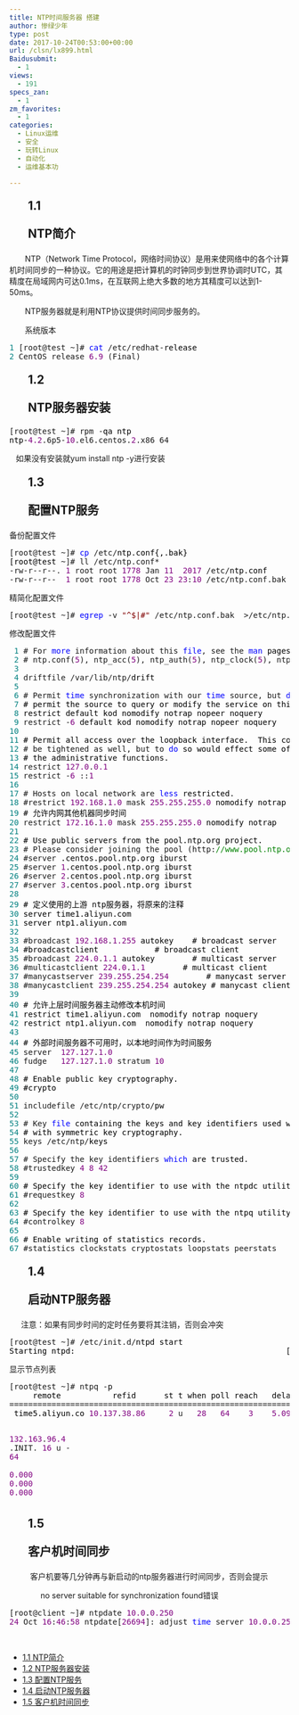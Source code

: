```yaml
---
title: NTP时间服务器 搭建
author: 惨绿少年
type: post
date: 2017-10-24T00:53:00+00:00
url: /clsn/lx899.html
Baidusubmit:
  - 1
views:
  - 191
specs_zan:
  - 1
zm_favorites:
  - 1
categories:
  - Linux运维
  - 安全
  - 玩转Linux
  - 自动化
  - 运维基本功

---
```

<h2 style="margin-top: 6.0pt; margin-right: 0cm; margin-bottom: 6.0pt; margin-left: 25.1pt; mso-list: l0 level2 lfo1;">
  <span id="11_NTP"><!--[if !supportLists]-->
  
  <span lang="EN-US">1.1 </span><!--[endif]-->
  
  <span lang="EN-US">NTP</span><span style="font-family: '微软雅黑',sans-serif; mso-ascii-font-family: 'Courier New'; mso-hansi-font-family: 'Courier New';">简介</span></span>
</h2>

<p class="MsoNormal" style="text-indent: 21.0pt;">
  <span lang="EN-US">NTP</span><span style="font-family: '微软雅黑',sans-serif; mso-ascii-font-family: 'Courier New'; mso-hansi-font-family: 'Courier New';">（</span><span lang="EN-US">Network Time Protocol</span><span style="font-family: '微软雅黑',sans-serif; mso-ascii-font-family: 'Courier New'; mso-hansi-font-family: 'Courier New';">，网络时间协议）是用来使网络中的各个计算机时间同步的一种协议。它的用途是把计算机的时钟同步到世界协调时</span><span lang="EN-US">UTC</span><span style="font-family: '微软雅黑',sans-serif; mso-ascii-font-family: 'Courier New'; mso-hansi-font-family: 'Courier New';">，其精度在局域网内可达</span><span lang="EN-US">0.1ms</span><span style="font-family: '微软雅黑',sans-serif; mso-ascii-font-family: 'Courier New'; mso-hansi-font-family: 'Courier New';">，在互联网上绝大多数的地方其精度可以达到</span><span lang="EN-US">1-50ms</span><span style="font-family: '微软雅黑',sans-serif; mso-ascii-font-family: 'Courier New'; mso-hansi-font-family: 'Courier New';">。</span>
</p>

<p class="MsoNormal" style="text-indent: 21.0pt;">
  <span lang="EN-US">NTP</span><span style="font-family: '微软雅黑',sans-serif; mso-ascii-font-family: 'Courier New'; mso-hansi-font-family: 'Courier New';">服务器就是利用</span><span lang="EN-US">NTP</span><span style="font-family: '微软雅黑',sans-serif; mso-ascii-font-family: 'Courier New'; mso-hansi-font-family: 'Courier New';">协议提供时间同步服务的。</span>
</p>

<p class="MsoNormal" style="text-indent: 21.0pt;">
  <span style="font-family: '微软雅黑',sans-serif; mso-ascii-font-family: 'Courier New'; mso-hansi-font-family: 'Courier New';">系统版本</span>
</p>

<div class="cnblogs_code">
  <pre><span style="color: #008080;">1</span> [root@test ~]# <span style="color: #0000ff;">cat</span> /etc/redhat-<span style="color: #000000;">release 
</span><span style="color: #008080;">2</span> CentOS release <span style="color: #800080;">6.9</span> (Final)</pre>
</div>

<h2 style="margin-top: 6.0pt; margin-right: 0cm; margin-bottom: 6.0pt; margin-left: 25.1pt; mso-list: l0 level2 lfo1;">
  <span id="12_NTP"><!--[if !supportLists]-->
  
  <span lang="EN-US">1.2 </span><!--[endif]-->
  
  <span lang="EN-US">NTP</span><span style="font-family: '微软雅黑',sans-serif; mso-ascii-font-family: 'Courier New'; mso-hansi-font-family: 'Courier New';">服务器安装</span></span>
</h2>

<div class="cnblogs_code">
  <pre>[root@test ~]# rpm -<span style="color: #000000;">qa ntp
ntp</span>-<span style="color: #800080;">4.2</span>.6p5-<span style="color: #800080;">10</span>.el6.centos.<span style="color: #800080;">2</span>.x86_64</pre>
</div>

<p class="MsoNormal">
  <span lang="EN-US">&nbsp;&nbsp; </span><span style="font-family: '微软雅黑',sans-serif; mso-ascii-font-family: 'Courier New'; mso-hansi-font-family: 'Courier New';">如果没有安装就</span><span class="a1"><span style="font-size: 10.5pt; mso-bidi-font-size: 11.0pt; mso-bidi-font-family: 'Times New Roman';" lang="EN-US">yum install ntp -y</span></span><span style="font-family: '微软雅黑',sans-serif; mso-ascii-font-family: 'Courier New'; mso-hansi-font-family: 'Courier New';">进行安装</span>
</p>

<h2 style="margin-top: 6.0pt; margin-right: 0cm; margin-bottom: 6.0pt; margin-left: 25.1pt; mso-list: l0 level2 lfo1;">
  <span id="13_NTP"><!--[if !supportLists]-->
  
  <span lang="EN-US">1.3 </span><!--[endif]-->
  
  <span style="font-family: '微软雅黑',sans-serif; mso-ascii-font-family: 'Courier New'; mso-hansi-font-family: 'Courier New';">配置</span><span lang="EN-US">NTP</span><span style="font-family: '微软雅黑',sans-serif; mso-ascii-font-family: 'Courier New'; mso-hansi-font-family: 'Courier New';">服务</span></span>
</h2>

<p class="MsoNormal">
  <span style="font-family: '微软雅黑',sans-serif; mso-ascii-font-family: 'Courier New'; mso-hansi-font-family: 'Courier New';">备份配置文件</span>
</p>

<div class="cnblogs_code">
  <pre>[root@test ~]# <span style="color: #0000ff;">cp</span> /etc/<span style="color: #000000;">ntp.conf{,.bak}
[root@test </span>~]# ll /etc/ntp.conf*
-rw-r--r--. <span style="color: #800080;">1</span> root root <span style="color: #800080;">1778</span> Jan <span style="color: #800080;">11</span>  <span style="color: #800080;">2017</span> /etc/<span style="color: #000000;">ntp.conf
</span>-rw-r--r--  <span style="color: #800080;">1</span> root root <span style="color: #800080;">1778</span> Oct <span style="color: #800080;">23</span> <span style="color: #800080;">23</span>:<span style="color: #800080;">10</span> /etc/ntp.conf.bak</pre>
</div>

<p class="MsoNormal">
  <span style="font-family: '微软雅黑',sans-serif; mso-ascii-font-family: 'Courier New'; mso-hansi-font-family: 'Courier New';">精简化配置文件</span>
</p>

<div class="cnblogs_code">
  <pre>[root@test ~]# <span style="color: #0000ff;">egrep</span> -v <span style="color: #800000;">"</span><span style="color: #800000;">^$|#</span><span style="color: #800000;">"</span> /etc/ntp.conf.bak  >/etc/ntp.conf</pre>
</div>

<p class="MsoNormal">
  <span style="font-family: '微软雅黑',sans-serif; mso-ascii-font-family: 'Courier New'; mso-hansi-font-family: 'Courier New';">修改配置文件</span>
</p>

<div class="cnblogs_code">
  <pre><span style="color: #008080;"> 1</span> # For <span style="color: #0000ff;">more</span> information about this <span style="color: #0000ff;">file</span>, see the <span style="color: #0000ff;">man</span><span style="color: #000000;"> pages
</span><span style="color: #008080;"> 2</span> # ntp.conf(<span style="color: #800080;">5</span>), ntp_acc(<span style="color: #800080;">5</span>), ntp_auth(<span style="color: #800080;">5</span>), ntp_clock(<span style="color: #800080;">5</span>), ntp_misc(<span style="color: #800080;">5</span>), ntp_mon(<span style="color: #800080;">5</span><span style="color: #000000;">).
</span><span style="color: #008080;"> 3</span> 
<span style="color: #008080;"> 4</span> driftfile /var/lib/ntp/<span style="color: #000000;">drift
</span><span style="color: #008080;"> 5</span> 
<span style="color: #008080;"> 6</span> # Permit <span style="color: #0000ff;">time</span> synchronization with our <span style="color: #0000ff;">time</span> source, but <span style="color: #0000ff;">do</span><span style="color: #000000;"> not
</span><span style="color: #008080;"> 7</span> <span style="color: #000000;"># permit the source to query or modify the service on this system.
</span><span style="color: #008080;"> 8</span> <span style="color: #000000;">restrict default kod nomodify notrap nopeer noquery
</span><span style="color: #008080;"> 9</span> restrict -<span style="color: #800080;">6</span><span style="color: #000000;"> default kod nomodify notrap nopeer noquery
</span><span style="color: #008080;">10</span> 
<span style="color: #008080;">11</span> <span style="color: #000000;"># Permit all access over the loopback interface.  This could
</span><span style="color: #008080;">12</span> # be tightened as well, but to <span style="color: #0000ff;">do</span><span style="color: #000000;"> so would effect some of
</span><span style="color: #008080;">13</span> <span style="color: #000000;"># the administrative functions.
</span><span style="color: #008080;">14</span> restrict <span style="color: #800080;">127.0</span>.<span style="color: #800080;">0.1</span> 
<span style="color: #008080;">15</span> restrict -<span style="color: #800080;">6</span> ::<span style="color: #800080;">1</span>
<span style="color: #008080;">16</span> 
<span style="color: #008080;">17</span> # Hosts on local network are <span style="color: #0000ff;">less</span><span style="color: #000000;"> restricted.
</span><span style="color: #008080;">18</span> #restrict <span style="color: #800080;">192.168</span>.<span style="color: #800080;">1.0</span> mask <span style="color: #800080;">255.255</span>.<span style="color: #800080;">255.0</span><span style="color: #000000;"> nomodify notrap
</span><span style="color: #008080;">19</span> <span style="color: #000000;"># 允许内网其他机器同步时间
</span><span style="color: #008080;">20</span> restrict <span style="color: #800080;">172.16</span>.<span style="color: #800080;">1.0</span> mask <span style="color: #800080;">255.255</span>.<span style="color: #800080;">255.0</span><span style="color: #000000;"> nomodify notrap
</span><span style="color: #008080;">21</span> 
<span style="color: #008080;">22</span> <span style="color: #000000;"># Use public servers from the pool.ntp.org project.
</span><span style="color: #008080;">23</span> # Please consider joining the pool (http:<span style="color: #008000;">//</span><span style="color: #008000;">www.pool.ntp.org/join.html).</span>
<span style="color: #008080;">24</span> #server <span style="color: #800080;"></span><span style="color: #000000;">.centos.pool.ntp.org iburst
</span><span style="color: #008080;">25</span> #server <span style="color: #800080;">1</span><span style="color: #000000;">.centos.pool.ntp.org iburst
</span><span style="color: #008080;">26</span> #server <span style="color: #800080;">2</span><span style="color: #000000;">.centos.pool.ntp.org iburst
</span><span style="color: #008080;">27</span> #server <span style="color: #800080;">3</span><span style="color: #000000;">.centos.pool.ntp.org iburst
</span><span style="color: #008080;">28</span> 
<span style="color: #008080;">29</span> <span style="color: #000000;"># 定义使用的上游 ntp服务器，将原来的注释
</span><span style="color: #008080;">30</span> <span style="color: #000000;">server time1.aliyun.com
</span><span style="color: #008080;">31</span> <span style="color: #000000;">server ntp1.aliyun.com
</span><span style="color: #008080;">32</span>     
<span style="color: #008080;">33</span> #broadcast <span style="color: #800080;">192.168</span>.<span style="color: #800080;">1.255</span><span style="color: #000000;"> autokey    # broadcast server
</span><span style="color: #008080;">34</span> <span style="color: #000000;">#broadcastclient            # broadcast client
</span><span style="color: #008080;">35</span> #broadcast <span style="color: #800080;">224.0</span>.<span style="color: #800080;">1.1</span><span style="color: #000000;"> autokey        # multicast server
</span><span style="color: #008080;">36</span> #multicastclient <span style="color: #800080;">224.0</span>.<span style="color: #800080;">1.1</span><span style="color: #000000;">        # multicast client
</span><span style="color: #008080;">37</span> #manycastserver <span style="color: #800080;">239.255</span>.<span style="color: #800080;">254.254</span><span style="color: #000000;">        # manycast server
</span><span style="color: #008080;">38</span> #manycastclient <span style="color: #800080;">239.255</span>.<span style="color: #800080;">254.254</span><span style="color: #000000;"> autokey # manycast client
</span><span style="color: #008080;">39</span> 
<span style="color: #008080;">40</span> <span style="color: #000000;"># 允许上层时间服务器主动修改本机时间
</span><span style="color: #008080;">41</span> <span style="color: #000000;">restrict time1.aliyun.com  nomodify notrap noquery
</span><span style="color: #008080;">42</span> <span style="color: #000000;">restrict ntp1.aliyun.com  nomodify notrap noquery
</span><span style="color: #008080;">43</span> 
<span style="color: #008080;">44</span> <span style="color: #000000;"># 外部时间服务器不可用时，以本地时间作为时间服务
</span><span style="color: #008080;">45</span> server  <span style="color: #800080;">127.127</span>.<span style="color: #800080;">1.0</span>    
<span style="color: #008080;">46</span> fudge   <span style="color: #800080;">127.127</span>.<span style="color: #800080;">1.0</span> stratum <span style="color: #800080;">10</span>
<span style="color: #008080;">47</span> 
<span style="color: #008080;">48</span> <span style="color: #000000;"># Enable public key cryptography.
</span><span style="color: #008080;">49</span> <span style="color: #000000;">#crypto
</span><span style="color: #008080;">50</span> 
<span style="color: #008080;">51</span> includefile /etc/ntp/crypto/<span style="color: #000000;">pw
</span><span style="color: #008080;">52</span> 
<span style="color: #008080;">53</span> # Key <span style="color: #0000ff;">file</span><span style="color: #000000;"> containing the keys and key identifiers used when operating
</span><span style="color: #008080;">54</span> <span style="color: #000000;"># with symmetric key cryptography. 
</span><span style="color: #008080;">55</span> keys /etc/ntp/<span style="color: #000000;">keys
</span><span style="color: #008080;">56</span> 
<span style="color: #008080;">57</span> # Specify the key identifiers <span style="color: #0000ff;">which</span><span style="color: #000000;"> are trusted.
</span><span style="color: #008080;">58</span> #trustedkey <span style="color: #800080;">4</span> <span style="color: #800080;">8</span> <span style="color: #800080;">42</span>
<span style="color: #008080;">59</span> 
<span style="color: #008080;">60</span> <span style="color: #000000;"># Specify the key identifier to use with the ntpdc utility.
</span><span style="color: #008080;">61</span> #requestkey <span style="color: #800080;">8</span>
<span style="color: #008080;">62</span> 
<span style="color: #008080;">63</span> <span style="color: #000000;"># Specify the key identifier to use with the ntpq utility.
</span><span style="color: #008080;">64</span> #controlkey <span style="color: #800080;">8</span>
<span style="color: #008080;">65</span> 
<span style="color: #008080;">66</span> <span style="color: #000000;"># Enable writing of statistics records.
</span><span style="color: #008080;">67</span> #statistics clockstats cryptostats loopstats peerstats</pre>
</div>

<h2 style="margin-top: 6.0pt; margin-right: 0cm; margin-bottom: 6.0pt; margin-left: 25.1pt; mso-list: l0 level2 lfo1;">
  <span id="14_NTP"><!--[if !supportLists]-->
  
  <span lang="EN-US">1.4 </span><!--[endif]-->
  
  <span style="font-family: '微软雅黑',sans-serif; mso-ascii-font-family: 'Courier New'; mso-hansi-font-family: 'Courier New';">启动</span><span lang="EN-US">NTP</span><span style="font-family: '微软雅黑',sans-serif; mso-ascii-font-family: 'Courier New'; mso-hansi-font-family: 'Courier New';">服务器</span></span>
</h2>

<p class="MsoNormal" style="margin-left: 15.75pt;">
  <span style="font-family: '微软雅黑',sans-serif; mso-ascii-font-family: 'Courier New'; mso-hansi-font-family: 'Courier New';">注意：如果有同步时间的定时任务要将其注销，否则会冲突</span>
</p>

<div class="cnblogs_code">
  <pre>[root@test ~]# /etc/init.d/<span style="color: #000000;">ntpd start
Starting ntpd:                                             [  OK  ]</span></pre>
</div>

<p class="MsoNormal">
  <span style="font-family: '微软雅黑',sans-serif; mso-ascii-font-family: 'Courier New'; mso-hansi-font-family: 'Courier New';">显示节点列表</span>
</p>

<div class="cnblogs_code">
  <pre>[root@test ~]# ntpq -<span style="color: #000000;">p
     remote           refid      st t when poll reach   delay   offset  jitter
</span>==============================================================================<span style="color: #000000;">
 time5.aliyun.co </span><span style="color: #800080;">10.137</span>.<span style="color: #800080;">38.86</span>     <span style="color: #800080;">2</span> u   <span style="color: #800080;">28</span>   <span style="color: #800080;">64</span>    <span style="color: #800080;">3</span>    <span style="color: #800080;">5.092</span>  <span style="color: #800080;">6241215</span> <span style="color: #800080;">185.623</span>

 <span style="color: #800080;">132.163</span>.<span style="color: #800080;">96.4</span>    .INIT.          <span style="color: #800080;">16</span> u    -   <span style="color: #800080;">64</span>    <span style="color: #800080;"></span>    <span style="color: #800080;">0.000</span>    <span style="color: #800080;">0.000</span>   <span style="color: #800080;">0.000</span></pre>
</div>

<h2 style="margin-top: 6.0pt; margin-right: 0cm; margin-bottom: 6.0pt; margin-left: 25.1pt; mso-list: l0 level2 lfo1;">
  <span id="15"><!--[if !supportLists]-->
  
  <span lang="EN-US">1.5 </span><!--[endif]-->
  
  <span style="font-family: '微软雅黑',sans-serif; mso-ascii-font-family: 'Courier New'; mso-hansi-font-family: 'Courier New';">客户机时间同步</span></span>
</h2>

<p class="MsoNormal" style="margin-left: 7.1pt; text-indent: 21.0pt;">
  <span style="font-family: '微软雅黑',sans-serif; mso-ascii-font-family: 'Courier New'; mso-hansi-font-family: 'Courier New';">客户机要等几分钟再与新启动的</span><span lang="EN-US">ntp</span><span style="font-family: '微软雅黑',sans-serif; mso-ascii-font-family: 'Courier New'; mso-hansi-font-family: 'Courier New';">服务器进行时间同步，否则会提示</span>
</p>

<p class="MsoNormal" style="margin-left: 21.0pt; text-indent: 21.0pt;">
  <span class="a1"><span style="font-size: 10.5pt; mso-bidi-font-size: 11.0pt; mso-bidi-font-family: 'Times New Roman';" lang="EN-US">no server suitable for synchronization found</span></span><span style="font-family: '微软雅黑',sans-serif; mso-ascii-font-family: 'Courier New'; mso-hansi-font-family: 'Courier New';">错误</span>
</p>

<div class="cnblogs_code">
  <pre>[root@client ~]# ntpdate <span style="color: #800080;">10.0</span>.<span style="color: #800080;">0.250</span>
<span style="color: #800080;">24</span> Oct <span style="color: #800080;">16</span>:<span style="color: #800080;">46</span>:<span style="color: #800080;">58</span> ntpdate[<span style="color: #800080;">26694</span>]: adjust <span style="color: #0000ff;">time</span> server <span style="color: #800080;">10.0</span>.<span style="color: #800080;">0.250</span> offset <span style="color: #800080;">0.320652</span> sec</pre>
</div>

<p class="MsoNormal" style="margin-left: 21.0pt; text-indent: 21.0pt;">
  &nbsp;
</p>

<div id="toc_container" class="toc_white have_bullets">
  <ul class="toc_list">
    <li>
      <a href="#11_NTP">1.1 NTP简介</a>
    </li>
    <li>
      <a href="#12_NTP">1.2 NTP服务器安装</a>
    </li>
    <li>
      <a href="#13_NTP">1.3 配置NTP服务</a>
    </li>
    <li>
      <a href="#14_NTP">1.4 启动NTP服务器</a>
    </li>
    <li>
      <a href="#15">1.5 客户机时间同步</a>
    </li>
  </ul>
</div>
